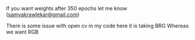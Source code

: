 If you want weights after 350 epochs let me know
(samyakrawlekar@gmail.com)

There is some issue with open cv in my code here it is taking BRG 
Whereas we want RGB
